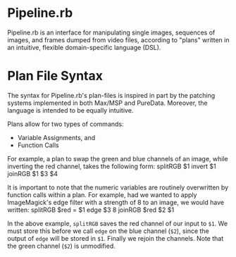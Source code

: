 # Pipeline.rb
Pipeline.rb is an interface for manipulating single images, sequences of
images, and frames dumped from video files, according to "plans" written in an
intuitive, flexible domain-specific language (DSL).
# Plan File Syntax
The syntax for Pipeline.rb's plan-files is inspired in part by the patching
systems implemented in both Max/MSP and PureData. Moreover, the language is
intended to be equally intuitive.

Plans allow for two types of commands:
+ Variable Assignments, and
+ Function Calls

For example, a plan to swap the green and blue channels of an image, while
inverting the red channel, takes the following form:
	splitRGB $1
	invert $1
	joinRGB $1 $3 $4

It is important to note that the numeric variables are routinely overwritten by
function calls within a plan. For example, had we wanted to apply ImageMagick's
edge filter with a strength of 8 to an image, we would have written:
	splitRGB
	$red = $1
	edge $3 8
	joinRGB $red $2 $1

In the above example, `splitRGB` saves the red channel of our input to `$1`. We
must store this before we call `edge` on the blue channel (`$2`), since the
output of `edge` will be stored in `$1`. Finally we rejoin the channels. Note
that the green channel (`$2`) is unmodified.
